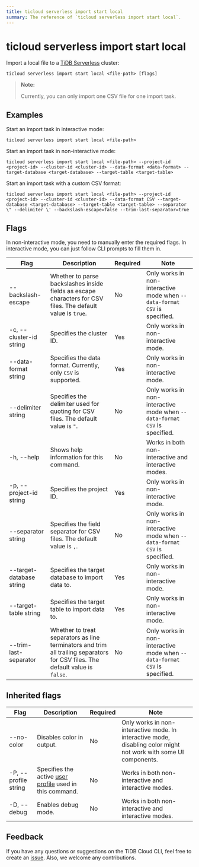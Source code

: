 ```yaml
---
title: ticloud serverless import start local
summary: The reference of `ticloud serverless import start local`.
---
```


# ticloud serverless import start local

Import a local file to a [TiDB Serverless](/tidb-cloud/select-cluster-tier.md#tidb-serverless) cluster:

```shell
ticloud serverless import start local <file-path> [flags]
```

> **Note:**
>
> Currently, you can only import one CSV file for one import task.

## Examples

Start an import task in interactive mode:

```shell
ticloud serverless import start local <file-path>
```

Start an import task in non-interactive mode:

```shell
ticloud serverless import start local <file-path> --project-id <project-id> --cluster-id <cluster-id> --data-format <data-format> --target-database <target-database> --target-table <target-table>
```

Start an import task with a custom CSV format:

```shell
ticloud serverless import start local <file-path> --project-id <project-id> --cluster-id <cluster-id> --data-format CSV --target-database <target-database> --target-table <target-table> --separator \" --delimiter \' --backslash-escape=false --trim-last-separator=true
```

## Flags

In non-interactive mode, you need to manually enter the required flags. In interactive mode, you can just follow CLI prompts to fill them in.

| Flag                     | Description                                                                                                                   | Required | Note                                                                      |
|--------------------------|-------------------------------------------------------------------------------------------------------------------------------|----------|---------------------------------------------------------------------------|
| --backslash-escape       | Whether to parse backslashes inside fields as escape characters for CSV files. The default value is `true`.                   | No       | Only works in non-interactive mode when `--data-format CSV` is specified. |
| -c, --cluster-id string  | Specifies the cluster ID.                                                                                                     | Yes      | Only works in non-interactive mode.                                       |
| --data-format string     | Specifies the data format. Currently, only `CSV` is supported.                                                                | Yes      | Only works in non-interactive mode.                                       |
| --delimiter string       | Specifies the delimiter used for quoting for CSV files. The default value is `"`.                                             | No       | Only works in non-interactive mode when `--data-format CSV` is specified. |
| -h, --help               | Shows help information for this command.                                                                                   | No       | Works in both non-interactive and interactive modes.                      |
| -p, --project-id string  | Specifies the project ID.                                                                                                     | Yes      | Only works in non-interactive mode.                                       |
| --separator string       | Specifies the field separator for CSV files. The default value is `,`.                                                        | No       | Only works in non-interactive mode when `--data-format CSV` is specified. |
| --target-database string | Specifies the target database to import data to.                                                                              | Yes      | Only works in non-interactive mode.                                       |
| --target-table string    | Specifies the target table to import data to.                                                                                 | Yes      | Only works in non-interactive mode.                                       |
| --trim-last-separator    | Whether to treat separators as line terminators and trim all trailing separators for CSV files. The default value is `false`. | No       | Only works in non-interactive mode when `--data-format CSV` is specified. |

## Inherited flags

| Flag                 | Description                                                                                          | Required | Note                                                                                                             |
|----------------------|------------------------------------------------------------------------------------------------------|----------|------------------------------------------------------------------------------------------------------------------|
| --no-color           | Disables color in output.                                                                            | No       | Only works in non-interactive mode. In interactive mode, disabling color might not work with some UI components. |
| -P, --profile string | Specifies the active [user profile](/tidb-cloud/cli-reference.md#user-profile) used in this command. | No       | Works in both non-interactive and interactive modes.                                                             |
| -D, --debug          | Enables debug mode.                                                                                   | No       | Works in both non-interactive and interactive modes.                                                             |

## Feedback

If you have any questions or suggestions on the TiDB Cloud CLI, feel free to create an [issue](https://github.com/tidbcloud/tidbcloud-cli/issues/new/choose). Also, we welcome any contributions.
